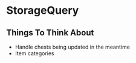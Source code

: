 # StorageQuery

## Things To Think About

- Handle chests being updated in the meantime
- Item categories